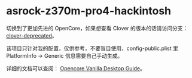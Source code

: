 # asrock-z370m-pro4-hackintosh

切换到了更加先进的 OpenCore，如果想查看 Clover 的版本的话请访问分支：[clover-deprecated](https://github.com/HouCoder/asrock-z370m-pro4-hackintosh/tree/clover-deprecated)。

该项目只针对我的配置，仅供参考，不要盲目使用，config-public.plist 里 PlatformInfo -> Generic 信息需要自己手动生成。

详细的文档可以查阅： [Opencore Vanilla Desktop Guide](https://khronokernel-2.gitbook.io/opencore-vanilla-desktop-guide/)。
